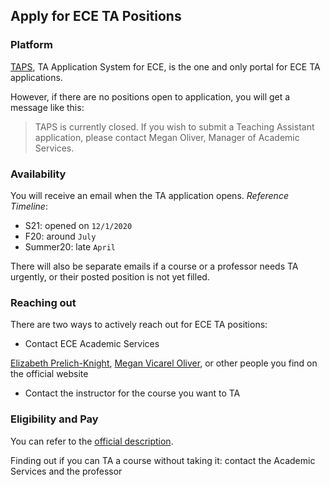 ## Apply for ECE TA Positions

### Platform
[TAPS](https://taps.apps.ece.cmu.edu/), TA Application System for ECE, is the one and only portal for ECE TA applications.

However, if there are no positions open to application, you will get a message like this:
>TAPS is currently closed. If you wish to submit a Teaching Assistant application, please contact Megan Oliver, Manager of Academic Services.


### Availability
You will receive an email when the TA application opens. 
_Reference Timeline_: 
* S21: opened on `12/1/2020`
* F20: around `July`
* Summer20: late `April`

There will also be separate emails if a course or a professor needs TA urgently, or their posted position is not yet filled. 

### Reaching out
There are two ways to actively reach out for ECE TA positions:
* Contact ECE Academic Services

[Elizabeth Prelich-Knight](lyz@ece.cmu.edu), 
[Megan Vicarel Oliver](mvoliver@andrew.cmu.edu), or other people you find on the official website

* Contact the instructor for the course you want to TA

### Eligibility and Pay
You can refer to the [official description](https://www.ece.cmu.edu/insider/teaching-opportunities.html).

Finding out if you can TA a course without taking it: contact the Academic Services and the professor
